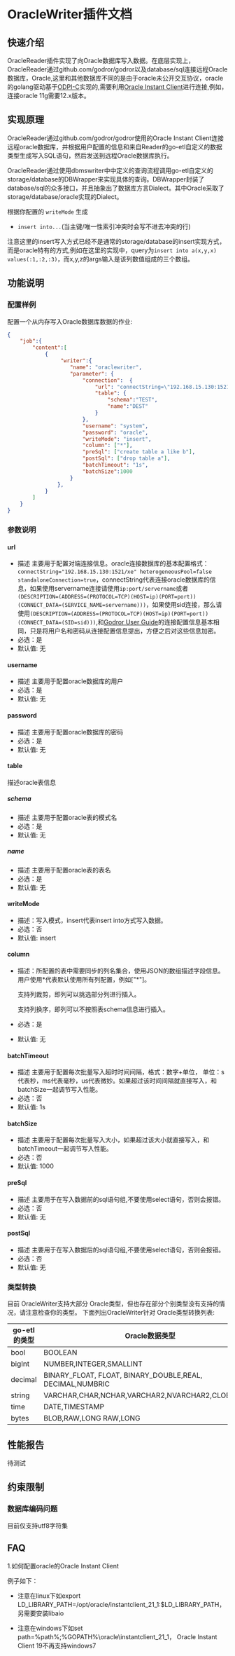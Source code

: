 # OracleWriter插件文档

## 快速介绍

OracleReader插件实现了向Oracle数据库写入数据。在底层实现上，OracleReader通过github.com/godror/godror以及database/sql连接远程Oracle数据库，Oracle,这里和其他数据库不同的是由于oracle未公开交互协议，oracle的golang驱动基于[ODPI-C](https://oracle.github.io/odpi/doc/installation.html)实现的,需要利用[Oracle Instant Client]( https://www.oracle.com/database/technologies/instant-client/downloads.html)进行连接,例如，连接oracle 11g需要12.x版本。

## 实现原理

OracleReader通过github.com/godror/godror使用的Oracle Instant Client连接远程oracle数据库，并根据用户配置的信息和来自Reader的go-etl自定义的数据类型生成写入SQL语句，然后发送到远程Oracle数据库执行。

OracleReader通过使用dbmswriter中中定义的查询流程调用go-etl自定义的storage/database的DBWrapper来实现具体的查询。DBWrapper封装了database/sql的众多接口，并且抽象出了数据库方言Dialect。其中Oracle采取了storage/database/oracle实现的Dialect。

根据你配置的 `writeMode` 生成

- `insert into...`(当主键/唯一性索引冲突时会写不进去冲突的行)

注意这里的insert写入方式已经不是通常的storage/database的insert实现方式，而是oracle特有的方式,例如在这里的实现中，query为`insert into a(x,y,x) values(:1,:2,:3)`，而x,y,z的args输入是该列数值组成的三个数组。
## 功能说明

### 配置样例

配置一个从内存写入Oracle数据库数据的作业:

```json
{
    "job":{
        "content":[
            {
                 "writer":{
                    "name": "oraclewriter",
                    "parameter": {
                        "connection":  {
                            "url": "connectString=\"192.168.15.130:1521/xe\" heterogeneousPool=false standaloneConnection=true",
                            "table": {
                                "schema":"TEST",
                                "name":"DEST"
                            }
                        },
                        "username": "system",
                        "password": "oracle",
                        "writeMode": "insert",
                        "column": ["*"],
                        "preSql": ["create table a like b"],
                        "postSql": ["drop table a"],
                        "batchTimeout": "1s",
                        "batchSize":1000
                    }
                },
            }
        ]
    }
}
```

### 参数说明

#### url

- 描述 主要用于配置对端连接信息。oracle连接数据库的基本配置格式：`connectString="192.168.15.130:1521/xe" heterogeneousPool=false standaloneConnection=true`，connectString代表连接oracle数据库的信息，如果使用servername连接请使用`ip:port/servername`或者`(DESCRIPTION=(ADDRESS=(PROTOCOL=TCP)(HOST=ip)(PORT=port))(CONNECT_DATA=(SERVICE_NAME=servername)))`，如果使用sid连接，那么请使用`(DESCRIPTION=(ADDRESS=(PROTOCOL=TCP)(HOST=ip)(PORT=port))(CONNECT_DATA=(SID=sid)))`,和[Godror User Guide](https://godror.github.io/godror/doc/contents.html)的连接配置信息基本相同，只是将用户名和密码从连接配置信息提出，方便之后对这些信息加密。
- 必选：是
- 默认值: 无

#### username

- 描述 主要用于配置oracle数据库的用户
- 必选：是
- 默认值: 无

#### password

- 描述 主要用于配置oracle数据库的密码
- 必选：是
- 默认值: 无

#### table

描述oracle表信息

##### schema

- 描述 主要用于配置oracle表的模式名
- 必选：是
- 默认值: 无

##### name

- 描述 主要用于配置oracle表的表名
- 必选：是
- 默认值: 无

#### writeMode

- 描述：写入模式，insert代表insert into方式写入数据。
- 必选：否
- 默认值: insert

#### column

- 描述：所配置的表中需要同步的列名集合，使用JSON的数组描述字段信息。用户使用*代表默认使用所有列配置，例如["\*"]。

  支持列裁剪，即列可以挑选部分列进行插入。

  支持列换序，即列可以不按照表schema信息进行插入。

- 必选：是

- 默认值: 无

#### batchTimeout

- 描述 主要用于配置每次批量写入超时时间间隔，格式：数字+单位， 单位：s代表秒，ms代表毫秒，us代表微妙。如果超过该时间间隔就直接写入，和batchSize一起调节写入性能。
- 必选：否
- 默认值: 1s

#### batchSize

- 描述 主要用于配置每次批量写入大小，如果超过该大小就直接写入，和batchTimeout一起调节写入性能。
- 必选：否
- 默认值: 1000

#### preSql

- 描述 主要用于在写入数据前的sql语句组,不要使用select语句，否则会报错。
- 必选：否
- 默认值: 无

#### postSql

- 描述 主要用于在写入数据后的sql语句组,不要使用select语句，否则会报错。
- 必选：否
- 默认值: 无

### 类型转换

目前  OracleWriter支持大部分  Oracle类型，但也存在部分个别类型没有支持的情况，请注意检查你的类型。
下面列出OracleWriter针对  Oracle类型转换列表:

| go-etl的类型 | Oracle数据类型               |
| ------------ | ------------------------- |
| bool         | BOOLEAN                   |
| bigInt       | NUMBER,INTEGER,SMALLINT |
| decimal      | BINARY_FLOAT, FLOAT, BINARY_DOUBLE,REAL, DECIMAL,NUMBRIC     |
| string       | VARCHAR,CHAR,NCHAR,VARCHAR2,NVARCHAR2,CLOB,NCLOB              |
| time         | DATE,TIMESTAMP       |
| bytes        | BLOB,RAW,LONG RAW,LONG                      |

## 性能报告

待测试

## 约束限制

### 数据库编码问题
目前仅支持utf8字符集

## FAQ

1.如何配置oracle的Oracle Instant Client

例子如下：

- 注意在linux下如export LD_LIBRARY_PATH=/opt/oracle/instantclient_21_1:$LD_LIBRARY_PATH，另需要安装libaio

- 注意在windows下如set path=%path%;%GOPATH%\oracle\instantclient_21_1，
Oracle Instant Client 19不再支持windows7